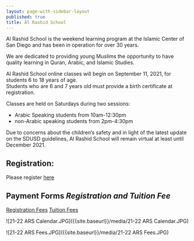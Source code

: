 ```yaml
---
layout: page-with-sidebar-layout
published: true
title: Al Rashid School
---
```

Al Rashid School is the weekend learning program at the Islamic Center of San Diego and has been in operation for over 30 years.

We are dedicated to providing young Muslims the opportunity to have quality learning in Quran, Arabic, and Islamic Studies.

Al Rashid School online classes will begin on September 11, 2021, for students 6 to 18 years of age.  
Students who are 6 and 7 years old must provide a birth certificate at registration.  

Classes are held on Saturdays during two sessions:  
- Arabic Speaking students from 10am-12:30pm  
- non-Arabic speaking students from 2pm-4:30pm

Due to concerns about the children’s safety and in light of the latest update on the SDUSD guidelines, Al Rashid School will remain virtual at least until December 2021.

## Registration: 
Please register [here](https://docs.google.com/forms/d/e/1FAIpQLSfHOSFa-gyfyaiH3f_iaEIxV9qziq86iLxzIUYnrupI9mLx9A/viewform)


## Payment Forms *Registration and Tuition Fee*

[Registration Fees](https://goodbricksapp.com/icsd.org/cause/al-rashid-school-registration-fee)
[Tuition Fees](https://goodbricksapp.com/icsd.org/cause/al-rashid-school-tuition)


![21-22 ARS Calendar.JPG]({{site.baseurl}}/media/21-22 ARS Calendar.JPG)

![21-22 ARS Fees.JPG]({{site.baseurl}}/media/21-22 ARS Fees.JPG)



<!--
Please fill out the Registration Form online to allow us to place each student in the appropriate classroom.

## Please use following links: For registration
  <div class="row pt-10 pb-3">
    <div class="col-md-6 col-6 pb-3">
        <a class="btn btn-sm btn-warning" href="https://docs.google.com/forms/d/e/1FAIpQLSfHOSFa-gyfyaiH3f_iaEIxV9qziq86iLxzIUYnrupI9mLx9A/viewform?fbclid=IwAR02-Vu2ROj6GvKAZopUnR6btFcXpKP1I0pQrI5TIX5H7iov2MQFUmrtvbc" style="width: 100
        %;padding:12px;">Register Student</a>
    </div>
  </div>

For assistance with fees: [click here](https://docs.google.com/forms/u/0/d/19mbqgZOdgmCFgTmhr9It7FCWLBsApfr6msY_eW8EUsU/viewform?edit_requested=true).  

## Please use the buttons below to register and pay fees.

<div class="row pt-10 pb-3">
  <div class="col-md-6 col-6 pb-3">
      <a class="btn btn-sm btn-success" href="https://goodbricksapp.com/icsd.org/cause/al-rashid-school-registration-fee" style="width: 100%;padding:12px;">Registration Fees</a>
  </div>
  <div class="col-md-6 col-6 pb-3">
      <a class="btn btn-sm btn-success" href="https://goodbricksapp.com/icsd.org/cause/al-rashid-school-tuition" style="width: 100%;padding:12px;">Tuition Fees</a>
  </div>
</div>

![AlRashidVirtual.png](https://s3.us-west-2.amazonaws.com/cdn.goodbricks.org/static/media/icsd/alrashid%20school%20flyerr%20-%20updated.png)

![Al Rashid Virtual Academy Registration.png](https://s3.us-west-2.amazonaws.com/cdn.goodbricks.org/static/media/icsd/alrashidvirtualacademy-calendar-updated.png)

![Al Rashid Virtual Academy Tuition.png]({{site.baseurl}}/media/Al%20Rashid%20Virtual%20Academy%20Tuition.png)

![Al Rashid Virtual Academy Calendar.png]({{site.baseurl}}/media/Al%20Rashid%20Virtual%20Academy%20Calendar.png)

![ArshidSchool14andup.jpeg]({{site.baseurl}}/media/ArshidSchool14andup.jpeg)

<div class="row pt-10 pb-3">
    <div class="col-12 pb-3">
        <a class="btn btn-sm btn-warning" href="https://forms.gle/LwA8GGdQtQDWvPbQ8" style="width: 100%;padding:12px;white-space: normal;">Boys 14+ Tuition Free - Register here</a>
    </div>
  </div>
  
-->
